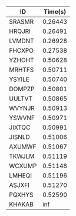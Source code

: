 |ID|Time(s)|
|-|-|
|SRASMR|0.26443|
|HRQJRI|0.26491|
|LVMDNT|0.26928|
|FHCXPO|0.27538|
|YZHOHT|0.50628|
|MRHTFS|0.50711|
|YSYILE|0.50740|
|DOMPZP|0.50801|
|UULTVT|0.50865|
|WVYNJR|0.50913|
|YSWVNF|0.50971|
|JIXTQC|0.50991|
|JISNLD|0.51006|
|AXUMWF|0.51067|
|TKWJLM|0.51119|
|WCXUMP|0.51148|
|LMHEQI|0.51196|
|ASJXFI|0.51270|
|PQXHYS|0.52590|
|KHAKAB|inf|
